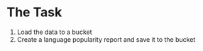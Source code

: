 # The Task

1. Load the data to a bucket
2. Create a language popularity report and save it to the bucket